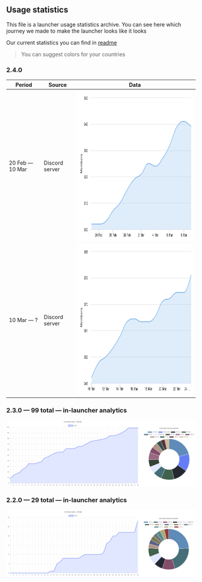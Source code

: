 ## Usage statistics

This file is a launcher usage statistics archive. You can see here which journey we made to make the launcher looks like it looks

Our current statistics you can find in [readme](../../README.md)

> You can suggest colors for your countries

### 2.4.0

| Period | Source | Data |
| - | - | - |
| 20 Feb — 10 Mar | Discord server | <img src="../pics/stats/2022/feb-mar.png" height="400px"> |
| 10 Mar — ? | Discord server | <img src="../pics/stats/2022/mar-apr.png" height="400px"> |

### 2.3.0 — 99 total — in-launcher analytics

<img src="../pics/stats/2.3.0.png">

### 2.2.0 — 29 total — in-launcher analytics

<img src="../pics/stats/2.2.0.png">
